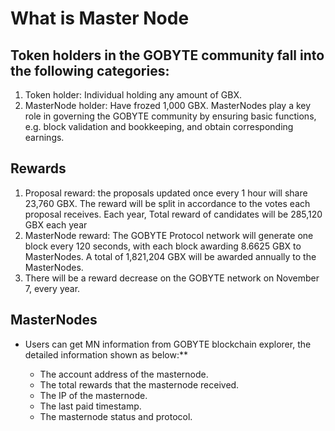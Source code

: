 # What is Master Node

## Token holders in the GOBYTE community fall into the following categories:

1. Token holder: Individual holding any amount of GBX.
2. MasterNode holder: Have frozed 1,000 GBX. MasterNodes play a key role in governing the GOBYTE community by ensuring basic functions, e.g. block validation and bookkeeping, and obtain corresponding earnings.
 
## Rewards

1.	Proposal reward: the proposals updated once every 1 hour will share 23,760 GBX. The reward will be split in accordance to the votes each proposal receives. Each year, Total reward of candidates will be 285,120 GBX each year
2.	MasterNode reward: The GOBYTE Protocol network will generate one block every 120 seconds, with each block awarding 8.6625 GBX to MasterNodes. A total of 1,821,204 GBX will be awarded annually to the MasterNodes.
3.	There will be a reward decrease on the GOBYTE network on November 7, every year.

## MasterNodes 

+ Users can get MN information from GOBYTE blockchain explorer, the detailed information shown as below:**

   + The account address of the masternode.
   + The total rewards that the masternode received.
   + The IP of the masternode.
   + The last paid timestamp.
   + The masternode status and protocol.
